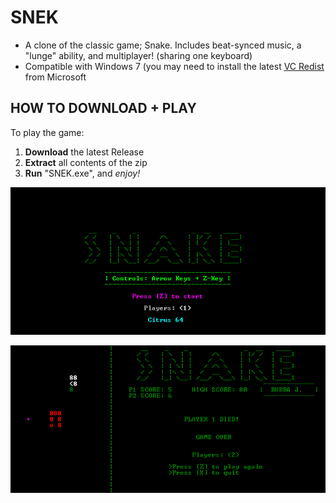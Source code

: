 # SNEK
+ A clone of the classic game; Snake. Includes beat-synced music, a "lunge" ability, and multiplayer! (sharing one keyboard)
+ Compatible with Windows 7 (you may need to install the latest [VC Redist](https://support.microsoft.com/en-us/help/2977003/the-latest-supported-visual-c-downloads) from Microsoft

## HOW TO DOWNLOAD + PLAY
To play the game:
1. **Download** the latest Release
2. **Extract** all contents of the zip
3. **Run** "SNEK.exe", and *enjoy!*

![SNEK Main Menu](https://raw.githubusercontent.com/M-O-Marmalade/SNEK/master/Screenshots/snake%20sc%202.PNG)

![SNEK Gameplay](https://raw.githubusercontent.com/M-O-Marmalade/SNEK/master/Screenshots/snake%20sc.PNG)
